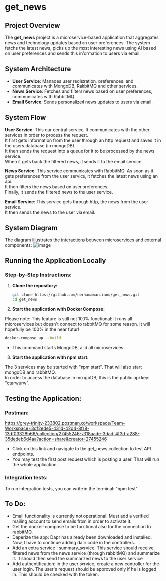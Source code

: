 # get_news

## Project Overview

The **get_news** project is a microservice-based application that aggregates news and technology updates based on user preferences. The system fetchs the latest news, picks up the most interesting news using AI based on user preferences and sends this information to users via email.

## System Architecture

- **User Service**: Manages user registration, preferences, and communicates with MongoDB, RabbitMQ and other services.
- **News Service**: Fetches and filters news based on user preferences, communicates with RabbitMQ.
- **Email Service**: Sends personalized news updates to users via email.

## System Flow   

**User Service**: This our central service. It communicates with the other services in order to process the request.    
It first gets information from the user through an http request and saves it in the users database (in mongoDB).   
It then sends the request into a queue for it to be processed by the news service.   
When it gets back the filtered news, it sends it to the email service.   

**News Service**: This service communicates with RabbitMQ. As soon as it gets preferences from the user service, it fetches the latest news using an api.   
It then filters the news based on user preferences.   
Finally, it sends the filtered news to the user service.    

**Email Service**: This service gets through http, the news from the user service.   
It then sends the news to the user via email.

## System Diagram

The diagram illustrates the interactions between microservices and external components:
![image](https://github.com/user-attachments/assets/9547aa65-8377-44d2-ba94-bd5340ff04a9)

## Running the Application Locally

### Step-by-Step Instructions:

1. **Clone the repository:**

   ```bash
   git clone https://github.com/nechamamarciano/get_news.git
   cd get_news
   ```

2. **Start the application with Docker Compose:**

Please note: This feature is still not 100% functional: it runs all microservices but doesn't connect to rabbitMQ for some reason. It will hopefully be 100% in the near futur!

   ```bash
   docker-compose up --build
   ```

   - This command starts MongoDB, and all microservices.

3. **Start the application with npm start:**

The 3 services may be started with "npm start". That will also start mongoDB and rabbitMQ.   
In order to access the database in mongoDB, this is the public api key: "ctarwurw".

## Testing the Application:

### Postman:
https://grey-trinity-233802.postman.co/workspace/Team-Workspace~3df2ede5-431d-42d4-8fa8-13df03328b66/collection/27455246-7318aade-3dad-4f3d-a288-35dedeb6d4aa?action=share&creator=27455246
- Click on this link and navigate to the get_news collection to test API endpoints.
- You may test the first post request which is posting a user. That will run the whole application.

### Integration tests:
To run integration tests, you can write in the terminal: "npm test"

## To Do:

- Email functionality is currently not operational. Must add a verified mailing account to send emails from in order to activate it.
- Get the docker-compose to be functional also for the connection to rabbitMQ.
- Daperize the app: Dapr has already been downloaded and installed. Now, I have to continue adding dapr code in the controllers.  
- Add an extra service : summary_service. This service should receive filtered news from the news service (through rabbitMQ) and summarize it. It should then send the summarized news to the user service
- Add authentification: in the user service, create a new controller for the user login. The user's request should be approved only if he is logged in. This should be checked with the token.
